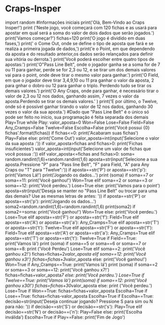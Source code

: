 # Craps-Insper
import random
#Informações iniciais
print('Olá, Bem-Vindo ao Craps Insper!')
print ('Neste jogo, você começará com 120 fichas e as usará para apostar em qual será a soma do valor de dois dados que serão jogados.')
print('Vamos começar?')
fichas=120
print('O jogo é dividido em duas fases,')
print(' o Come Out, onde se define o tipo de aposta que fará e se realiza a primeira jogada de dados,')
print('e o Point, em que dependendo da aposta e do resultado anterior,os dados serão relançados para definir sua vitória ou derrota.')
print('Você poderá escolher entre quatro tipos de apostas:')
print('O"Pass Line Belt", onde o jogador ganha se a soma for de 7 ou 11 para ganhar, perde se for 2,3 ou 12, e se tirar um dos demais valores vai para o point, onde deve tirar o mesmo valor para ganhar.')
print('O Field, em que o jogador deve tirar 3,4,9,10 ou 11 pra ganhar o valor da aposta, 2 para gnhar o dobro ou 12 para ganhar o triplo. Perdendo tudo se tirar os demais valores.')
print('O Any Craps, onde para ganhar, é necessário tirar o valor de 2,3 ou 12 nos dados, ganhando assim, 7 vezes o valor da aposta.Perdendo se tirar os demais valores.' )
print('E por último, o Twelve, onde só é possível ganhar tirando o valor de 12 nos dados, ganhando 30 vezes o valor da sua aposta.')
#Dado que "Pass Line Belt" é o único só pode ser feito no início, sua programação é feita separada dos demais
Play=True
while Play:
    valor_aposta=0
    Won=False
    Lose=False
    Field=False
    Any_Cramps=False
    Twelve=False
    Escolha=False
    print('Você possui {0} fichas'.format(fichas))
    if fichas<=0:
        print('Acabaram suas fichas')
        Play=False
    else:
        print('Come Out')
        valor_aposta=int(input('Selecione o valor da sua aposta :'))
    if valor_aposta>fichas and fichas>0:
        print('Fichas insuficientes')
        valor_aposta=int(input('Selecione um valor de fichas que você possua :'))
    elif valor_aposta<=fichas and fichas>0:
        soma= random.randint(1,6)+random.randint(1,6)
        aposta=str(input('Selecione a sua aposta.Pressione "P" para "Pass line Belt", "F" para Field, "A" para Any Craps ou "T" para "Twelve":'))
        if aposta==str('P') or aposta==str('p'):
            print('Vamos Lá!')
            print('Jogando os dados...')
            print (soma)
            if soma==7 or soma==11:
                print('Você ganhou!')
                Won=True
            elif soma==2 or soma==3 or soma==12:
                print('Você perdeu.')
                Lose=True
            else:
                print('Vamos para o point')
                aposta=str(input('Deseja se manter no "Pass Line Belt" ou trocar para uma das demais? Use as mesmas letras de antes: '))
                if aposta==str('P') or aposta==str('p'):
                    print('Jogando os dados...')
                    soma2=random.randint(1,6)+random.randint(1,6)
                    print(soma2)
                    if soma2==soma:
                        print('Você ganhou!')
                        Won=True
                    else:
                        print('Você perdeu.')
                        Lose=True
                elif aposta==str('F') or aposta==str('f'):
                    Field=True
                elif aposta==str('A') or aposta==str('a'):
                    Any_Cramps=True
                elif aposta==str('T') or aposta==str('t'):
                    Twelve=True
        elif aposta==str('F') or aposta==str('f'):
            Field=True
        elif aposta==str('A') or aposta==str('a'):
            Any_Cramps=True
        elif aposta==str('T') or aposta==str('t'):
            Twelve=True
        if Field==True:
            print('Vamos lá')
            print (soma)
            if soma==5 or soma==6 or soma==7 or soma==8:
                print ('Você Perdeu')
                Lose=True
            elif soma==2:
                print('Você ganhou x2!')
                fichas=fichas+2*valor_aposta
            elif soma==12:
                print('Você ganhou x3!')
                fichas=fichas+3*valor_aposta
            else:
                print('Você ganhou!')
                Won=True
        if Any_Cramps==True:
            print('Vamos lá')
            print (soma)
            if soma==2 or soma==3 or soma==12:
                print('Você ganhou x7!')
                fichas=fichas+valor_aposta*7
            else:
                print('Você perdeu.')
                Lose=True
        if Twelve==True:
            print('Vamos lá')
            print(soma)
            if soma==12:
                print('Você ganhou x30!')
                fichas=fichas+30*valor_aposta
            else:
                print ('Você perdeu.')
                Lose=True
        if Won==True:
            fichas=fichas+valor_aposta
            Escolha=True
        if Lose==True:
            fichas=fichas-valor_aposta
            Escolha=True
        if Escolha==True:
            decisão=str(input('Deseja continuar jogando? Pressione S para sim ou N para não: '))
            if decisão==str('S') or decisão==str('s'):
                Play=True
            elif decisão==str('N') or decisão==('n'):
                Play=False
            else:
                print('Escolha inválida')
                Escolha=True
if Play==False:
    print('Fim de Jogo')
